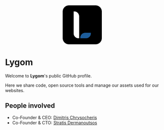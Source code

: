 <!-- markdownlint-disable MD033 MD041 -->
<p align="center">
  <img src="https://github.com/LygomCo/.github/blob/main/assets/logo-bg-rounded.png?raw=true" height="128">
</p>
<!-- markdownlint-enable MD033 -->

# Lygom

Welcome to **Lygom**'s public GitHub profile.

Here we share code, open source tools and manage our assets used for our websites.

## People involved

- Co-Founder & CEO: [Dimitris Chrysocheris](https://github.com/JimChr-R4GN4R)
- Co-Founder & CTO: [Stratis Dermanoutsos](https://github.com/Stratis-Dermanoutsos)
